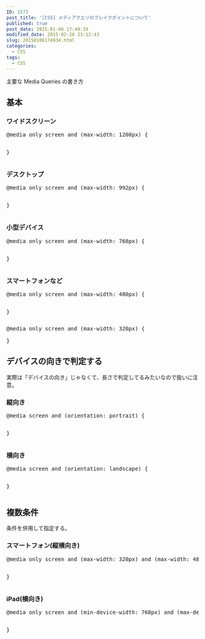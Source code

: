 ```yaml
---
ID: 1573
post_title: '[CSS] メディアクエリのブレイクポイントについて'
published: true
post_date: 2015-01-06 17:49:34
modified_date: 2015-02-28 23:12:43
slug: 20150106174934.html
categories:
  - CSS
tags:
  - CSS
---
```

主要な Media Queries の書き方
<!--more-->
<h2>基本</h2>
<h3>ワイドスクリーン</h3>
<pre class="prettyprint linenums lang-css">
@media only screen and (max-width: 1200px) {
    
}
</pre>
<h3>デスクトップ</h3>
<pre class="prettyprint linenums lang-css">
@media only screen and (max-width: 992px) {
    
}
</pre>
<h3>小型デバイス</h3>
<pre class="prettyprint linenums lang-css">
@media only screen and (max-width: 768px) {
    
}
</pre>

<h3>スマートフォンなど</h3>
<pre class="prettyprint linenums lang-css">
@media only screen and (max-width: 480px) {
    
}
</pre>
<pre class="prettyprint linenums lang-css">
@media only screen and (max-width: 320px) {
    
}
</pre>


<h2>デバイスの向きで判定する</h2>
実際は「デバイスの向き」じゃなくて、長さで判定してるみたいなので扱いに注意。
<h3>縦向き</h3>
<pre class="prettyprint linenums lang-css">
@media screen and (orientation: portrait) {
    
}
</pre>
<h3>横向き</h3>
<pre class="prettyprint linenums lang-css">
@media screen and (orientation: landscape) {
    
}
</pre>


<h2>複数条件</h2>
条件を併用して指定する。
<h3>スマートフォン(縦横向き)</h3>
<pre class="prettyprint linenums lang-css">
@media only screen and (max-width: 320px) and (max-width: 480px) {
    
}
</pre>

<h3>iPad(横向き)</h3>
<pre class="prettyprint linenums lang-css">
@media only screen and (min-device-width: 768px) and (max-device-width: 1024px) and (orientation: landscape) {
    
}
</pre>